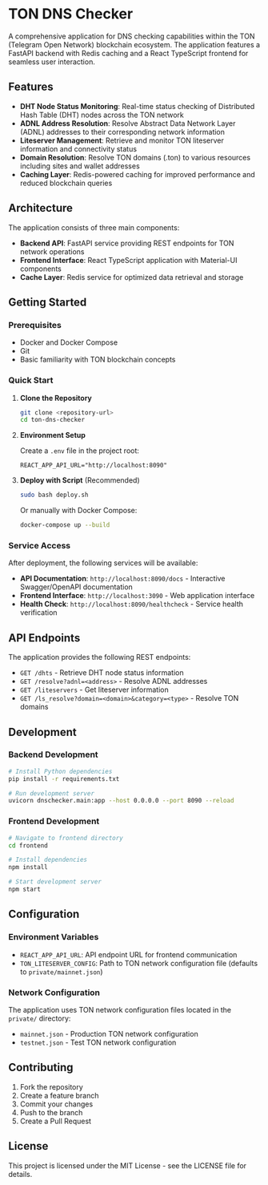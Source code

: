 # TON DNS Checker

A comprehensive application for DNS checking capabilities within the TON (Telegram Open Network) blockchain ecosystem. The application features a FastAPI backend with Redis caching and a React TypeScript frontend for seamless user interaction.

## Features

- **DHT Node Status Monitoring**: Real-time status checking of Distributed Hash Table (DHT) nodes across the TON network
- **ADNL Address Resolution**: Resolve Abstract Data Network Layer (ADNL) addresses to their corresponding network information
- **Liteserver Management**: Retrieve and monitor TON liteserver information and connectivity status
- **Domain Resolution**: Resolve TON domains (.ton) to various resources including sites and wallet addresses
- **Caching Layer**: Redis-powered caching for improved performance and reduced blockchain queries

## Architecture

The application consists of three main components:

- **Backend API**: FastAPI service providing REST endpoints for TON network operations
- **Frontend Interface**: React TypeScript application with Material-UI components
- **Cache Layer**: Redis service for optimized data retrieval and storage

## Getting Started

### Prerequisites

- Docker and Docker Compose
- Git
- Basic familiarity with TON blockchain concepts

### Quick Start

1. **Clone the Repository**

   ```bash
   git clone <repository-url>
   cd ton-dns-checker
   ```

2. **Environment Setup**

   Create a `.env` file in the project root:

   ```env
   REACT_APP_API_URL="http://localhost:8090"
   ```

3. **Deploy with Script** (Recommended)

   ```bash
   sudo bash deploy.sh
   ```

   Or manually with Docker Compose:

   ```bash
   docker-compose up --build
   ```

### Service Access

After deployment, the following services will be available:

- **API Documentation**: `http://localhost:8090/docs` - Interactive Swagger/OpenAPI documentation
- **Frontend Interface**: `http://localhost:3090` - Web application interface
- **Health Check**: `http://localhost:8090/healthcheck` - Service health verification

## API Endpoints

The application provides the following REST endpoints:

- `GET /dhts` - Retrieve DHT node status information
- `GET /resolve?adnl=<address>` - Resolve ADNL addresses
- `GET /liteservers` - Get liteserver information
- `GET /ls_resolve?domain=<domain>&category=<type>` - Resolve TON domains

## Development

### Backend Development

```bash
# Install Python dependencies
pip install -r requirements.txt

# Run development server
uvicorn dnschecker.main:app --host 0.0.0.0 --port 8090 --reload
```

### Frontend Development

```bash
# Navigate to frontend directory
cd frontend

# Install dependencies
npm install

# Start development server
npm start
```

## Configuration

### Environment Variables

- `REACT_APP_API_URL`: API endpoint URL for frontend communication
- `TON_LITESERVER_CONFIG`: Path to TON network configuration file (defaults to `private/mainnet.json`)

### Network Configuration

The application uses TON network configuration files located in the `private/` directory:

- `mainnet.json` - Production TON network configuration
- `testnet.json` - Test TON network configuration

## Contributing

1. Fork the repository
2. Create a feature branch
3. Commit your changes
4. Push to the branch
5. Create a Pull Request

## License

This project is licensed under the MIT License - see the LICENSE file for details.
